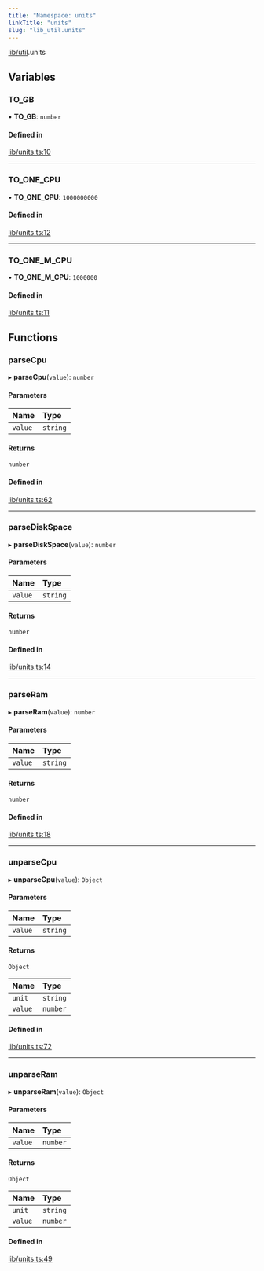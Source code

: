 ```yaml
---
title: "Namespace: units"
linkTitle: "units"
slug: "lib_util.units"
---
```


[lib/util](lib_util.md).units

## Variables

### TO\_GB

• **TO\_GB**: `number`

#### Defined in

[lib/units.ts:10](https://github.com/headlamp-k8s/headlamp/blob/45b84205/frontend/src/lib/units.ts#L10)

___

### TO\_ONE\_CPU

• **TO\_ONE\_CPU**: ``1000000000``

#### Defined in

[lib/units.ts:12](https://github.com/headlamp-k8s/headlamp/blob/45b84205/frontend/src/lib/units.ts#L12)

___

### TO\_ONE\_M\_CPU

• **TO\_ONE\_M\_CPU**: ``1000000``

#### Defined in

[lib/units.ts:11](https://github.com/headlamp-k8s/headlamp/blob/45b84205/frontend/src/lib/units.ts#L11)

## Functions

### parseCpu

▸ **parseCpu**(`value`): `number`

#### Parameters

| Name | Type |
| :------ | :------ |
| `value` | `string` |

#### Returns

`number`

#### Defined in

[lib/units.ts:62](https://github.com/headlamp-k8s/headlamp/blob/45b84205/frontend/src/lib/units.ts#L62)

___

### parseDiskSpace

▸ **parseDiskSpace**(`value`): `number`

#### Parameters

| Name | Type |
| :------ | :------ |
| `value` | `string` |

#### Returns

`number`

#### Defined in

[lib/units.ts:14](https://github.com/headlamp-k8s/headlamp/blob/45b84205/frontend/src/lib/units.ts#L14)

___

### parseRam

▸ **parseRam**(`value`): `number`

#### Parameters

| Name | Type |
| :------ | :------ |
| `value` | `string` |

#### Returns

`number`

#### Defined in

[lib/units.ts:18](https://github.com/headlamp-k8s/headlamp/blob/45b84205/frontend/src/lib/units.ts#L18)

___

### unparseCpu

▸ **unparseCpu**(`value`): `Object`

#### Parameters

| Name | Type |
| :------ | :------ |
| `value` | `string` |

#### Returns

`Object`

| Name | Type |
| :------ | :------ |
| `unit` | `string` |
| `value` | `number` |

#### Defined in

[lib/units.ts:72](https://github.com/headlamp-k8s/headlamp/blob/45b84205/frontend/src/lib/units.ts#L72)

___

### unparseRam

▸ **unparseRam**(`value`): `Object`

#### Parameters

| Name | Type |
| :------ | :------ |
| `value` | `number` |

#### Returns

`Object`

| Name | Type |
| :------ | :------ |
| `unit` | `string` |
| `value` | `number` |

#### Defined in

[lib/units.ts:49](https://github.com/headlamp-k8s/headlamp/blob/45b84205/frontend/src/lib/units.ts#L49)
